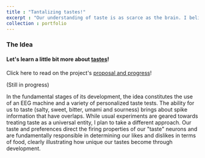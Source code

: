 ```yaml
---
title : "Tantalizing tastes!"
excerpt : "Our understanding of taste is as scarce as the brain. I believe that in a lot of ways, food is a language that can be understood globally and has to be deconstructed via posessing a greater understanding of our neuronal networks. </br><'img src=/images/tongue.png'>"
collection : portfolio
---
```


### The Idea

#### Let's learn a little bit more about [tastes](https://www.youtube.com/watch?v=AujY-Fkx5z8&feature=youtu.be)!

Click here to read on the project's [proposal and progress](https://kristy-mualim.squarespace.com/)! 

(Still in progress)

In the fundamental stages of its development, the idea constitutes the use of an EEG machine and a variety of personalized taste tests. The ability for us to taste (salty, sweet, bitter, umami and sourness) brings about spike information that have overlaps. While usual experiments are geared towards treating taste as a universal entity, I plan to take a different approach. Our taste and preferences direct the firing properties of our "taste" neurons and are fundamentally responsible in determining our likes and dislikes in terms of food, clearly illustrating how unique our tastes become through development. 
